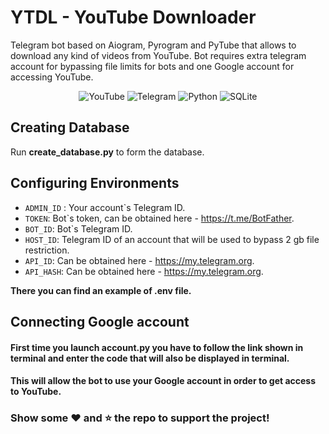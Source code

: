 # YTDL - YouTube Downloader

Telegram bot based on Aiogram, Pyrogram and PyTube that allows to download any kind of videos from YouTube.
Bot requires extra telegram account for bypassing file limits for bots and one Google account for accessing YouTube.

<div align="center">
<img alt="YouTube" src="https://img.shields.io/badge/YouTube-red?style=for-the-badge&logo=youtube&logoColor=white"/>
<img alt="Telegram" src="https://img.shields.io/badge/Telegram-blue?&style=for-the-badge&logoColor=white&logo=telegram"/>
<img alt="Python" src="https://img.shields.io/badge/python-%2314354C.svg?&style=for-the-badge&logo=python&logoColor=white"/>
<img alt="SQLite" src="https://img.shields.io/badge/sqlite-%2307405e.svg?style=for-the-badge&logo=sqlite&logoColor=white"/>
</div>

## Creating Database

Run **create_database.py** to form the database.

## Configuring Environments
- `ADMIN_ID` : Your account`s Telegram ID.
- `TOKEN`: Bot`s token, can be obtained here - https://t.me/BotFather.
- `BOT_ID`: Bot`s Telegram ID.
- `HOST_ID`: Telegram ID of an account that will be used to bypass 2 gb file restriction.
- `API_ID`: Can be obtained here - https://my.telegram.org.
- `API_HASH`: Can be obtained here - https://my.telegram.org.

**There you can find an example of .env file.**

## Connecting Google account
#### First time you launch account.py you have to follow the link shown in terminal and enter the code that will also be displayed in terminal.
#### This will allow the bot to use your Google account in order to get access to YouTube.

### Show some ❤️ and ⭐ the repo to support the project!